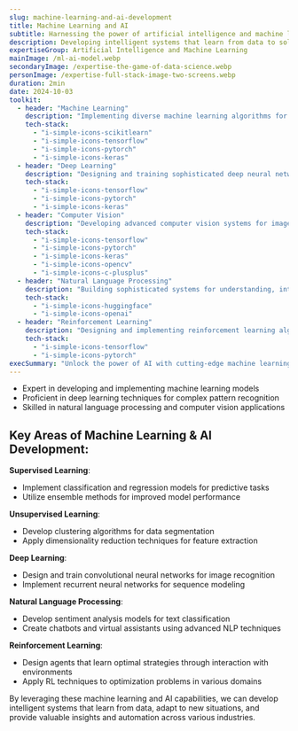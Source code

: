 ```yaml
---
slug: machine-learning-and-ai-development
title: Machine Learning and AI
subtitle: Harnessing the power of artificial intelligence and machine learning
description: Developing intelligent systems that learn from data to solve complex problems
expertiseGroup: Artificial Intelligence and Machine Learning
mainImage: /ml-ai-model.webp
secondaryImage: /expertise-the-game-of-data-science.webp
personImage: /expertise-full-stack-image-two-screens.webp
duration: 2min
date: 2024-10-03
toolkit:
  - header: "Machine Learning"
    description: "Implementing diverse machine learning algorithms for classification, regression, and clustering tasks. Utilizing advanced techniques to extract meaningful patterns from complex datasets, enabling predictive modeling and data-driven decision-making across various domains. Leveraging state-of-the-art libraries and frameworks for efficient model development and deployment."
    tech-stack:
      - "i-simple-icons-scikitlearn"
      - "i-simple-icons-tensorflow"
      - "i-simple-icons-pytorch"
      - "i-simple-icons-keras"
  - header: "Deep Learning"
    description: "Designing and training sophisticated deep neural networks for complex pattern recognition tasks. Implementing cutting-edge architectures to solve challenging problems in computer vision, natural language processing, and time series analysis. Optimizing model performance through advanced techniques like transfer learning and fine-tuning."
    tech-stack:
      - "i-simple-icons-tensorflow"
      - "i-simple-icons-pytorch"
      - "i-simple-icons-keras"
  - header: "Computer Vision"
    description: "Developing advanced computer vision systems for image and video analysis. Implementing object detection, image segmentation, and facial recognition algorithms. Applying deep learning techniques to solve complex visual tasks in industries such as automotive, manufacturing, retail, and robotics."
    tech-stack:
      - "i-simple-icons-tensorflow"
      - "i-simple-icons-pytorch"
      - "i-simple-icons-keras"
      - "i-simple-icons-opencv"
      - "i-simple-icons-c-plusplus"
  - header: "Natural Language Processing"
    description: "Building sophisticated systems for understanding, interpreting, and generating human language. Implementing techniques such as sentiment analysis, named entity recognition, and machine translation. Developing chatbots and language models to enhance human-machine interaction and automate text-based tasks."
    tech-stack:
      - "i-simple-icons-huggingface"
      - "i-simple-icons-openai"
  - header: "Reinforcement Learning"
    description: "Designing and implementing reinforcement learning algorithms for complex decision-making tasks. Developing agents that learn optimal strategies through interaction with simulated or real-world environments. Applying RL techniques to solve optimization problems in robotics, game AI, and autonomous systems."
    tech-stack:
      - "i-simple-icons-tensorflow"
      - "i-simple-icons-pytorch"
execSummary: "Unlock the power of AI with cutting-edge machine learning expertise. From deep learning to computer vision, transform data into intelligent solutions. Elevate your business with AI-driven innovation."
---
```

- Expert in developing and implementing machine learning models
- Proficient in deep learning techniques for complex pattern recognition
- Skilled in natural language processing and computer vision applications

## Key Areas of Machine Learning & AI Development:

**Supervised Learning**:
   - Implement classification and regression models for predictive tasks
   - Utilize ensemble methods for improved model performance

**Unsupervised Learning**:
   - Develop clustering algorithms for data segmentation
   - Apply dimensionality reduction techniques for feature extraction

**Deep Learning**:
   - Design and train convolutional neural networks for image recognition
   - Implement recurrent neural networks for sequence modeling

**Natural Language Processing**:
   - Develop sentiment analysis models for text classification
   - Create chatbots and virtual assistants using advanced NLP techniques

**Reinforcement Learning**:
   - Design agents that learn optimal strategies through interaction with environments
   - Apply RL techniques to optimization problems in various domains

By leveraging these machine learning and AI capabilities, we can develop intelligent systems that learn from data, adapt to new situations, and provide valuable insights and automation across various industries.
